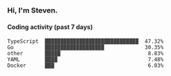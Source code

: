 ### Hi, I'm Steven.

#### Coding activity (past 7 days)
```
TypeScript  ▓▓▓▓▓▓▓▓▓▓▓▓▓▓▓▓▓▓▓▓▓▓▓▓▓▓▓▓▓▓  47.32%
Go          ▓▓▓▓▓▓▓▓▓▓▓▓▓▓▓▓▓▓▓             30.35%
other       ▓▓▓▓▓                            8.83%
YAML        ▓▓▓▓                             7.48%
Docker      ▓▓▓                              6.03%
```
